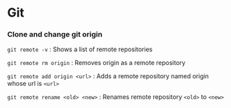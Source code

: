 # Git

### Clone and change git origin
`git remote -v` : Shows a list of remote repositories

`git remote rm origin` : Removes origin as a remote repository

`git remote add origin <url>` : Adds a remote repository named origin whose url is `<url>`

`git remote rename <old> <new>` : Renames remote repository `<old>` to `<new>`
